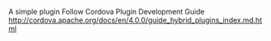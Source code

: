 A simple plugin
Follow Cordova Plugin Development Guide
http://cordova.apache.org/docs/en/4.0.0/guide_hybrid_plugins_index.md.html